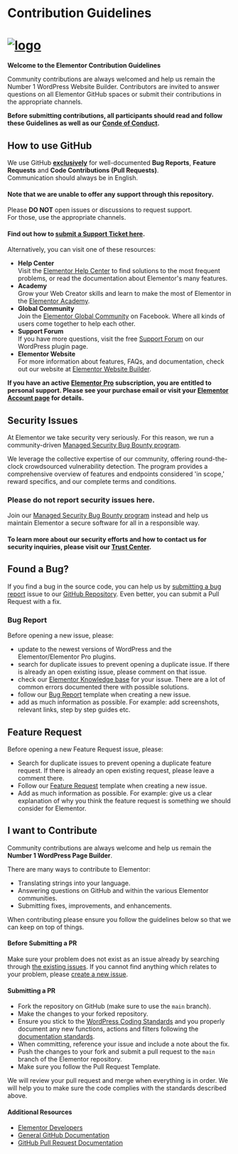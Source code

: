 # Contribution Guidelines

# <a href="https://elementor.com/?utm_source=github-repo&utm_medium=link&utm_campaign=contribution">![logo](https://user-images.githubusercontent.com/1778512/191041718-728d179e-07cb-4cb4-953a-6c294ee8c4db.png)</a>

**Welcome to the Elementor Contribution Guidelines**

Community contributions are always welcomed and help us remain the Number 1 WordPress Website Builder. Contributors are invited to answer questions on all Elementor GitHub spaces or submit their contributions in the appropriate channels.

**Before submitting contributions, all participants should read and follow these Guidelines as well as our [Conde of Conduct](https://gh-code-of-conduct).**

## How to use GitHub

We use GitHub **<ins>exclusively</ins>** for well-documented **Bug Reports**, **Feature Requests** and **Code Contributions (Pull Requests)**.
<br>Communication should always be in English.

#### Note that we are unable to offer any support through this repository.

Please **DO NOT** open issues or discussions to request support.
<br>For those, use the appropriate channels.

#### Find out how to [submit a Support Ticket here](https://elemn.to/support-ticket).

Alternatively, you can visit one of these resources:

-   **Help Center** <br>Visit the [Elementor Help Center](https://elemn.to/gh-to-help-center) to find solutions to the most frequent problems, or read the documentation about Elementor's many features.
-   **Academy** <br>Grow your Web Creator skills and learn to make the most of Elementor in the [Elementor Academy](https://elemn.to/gh-to-academy).
-   **Global Community** <br>Join the [Elementor Global Community](https://elemn.to/community-on-fb) on Facebook. Where all kinds of users come together to help each other.
-   **Support Forum** <br>If you have more questions, visit the free [Support Forum](https://elemn.to/wp-support-forum) on our WordPress plugin page.
-   **Elementor Website** <br>For more information about features, FAQs, and documentation, check out our website at [Elementor Website Builder](https://elemn.to/gh-to-elementor).

**If you have an active [Elementor Pro](https://elemn.to/gh-to-elementor-pro) subscription, you are entitled to personal support. Please see your purchase email or visit your [Elementor Account page](https://elemn.to/my-elementor) for details.**

## Security Issues

At Elementor we take security very seriously. For this reason, we run a community-driven [Managed Security Bug Bounty program](https://elemn.to/bug-bounty).

We leverage the collective expertise of our community, offering round-the-clock crowdsourced vulnerability detection. The program provides a comprehensive overview of features and endpoints considered 'in scope,' reward specifics, and our complete terms and conditions.

### Please do not report security issues here.

Join our [Managed Security Bug Bounty program](https://elemn.to/bug-bounty) instead and help us maintain Elementor a secure software for all in a responsible way.

#### To learn more about our security efforts and how to contact us for security inquiries, please visit our [Trust Center](https://elemn.to/gh-to-trust-center).

## Found a Bug?

If you find a bug in the source code, you can help us by [submitting a bug report](#bug-report) issue to our [GitHub Repository](https://github.com/elementor/elementor/issues/new?template=Feature_request.md). Even better, you can submit a Pull Request with a fix.

### Bug Report

Before opening a new issue, please:

-   update to the newest versions of WordPress and the Elementor/Elementor Pro plugins.
-   search for duplicate issues to prevent opening a duplicate issue. If there is already an open existing issue, please comment on that issue.
-   check our [Elementor Knowledge base](https://docs.elementor.com) for your issue. There are a lot of common errors documented there with possible solutions.
-   follow our [Bug Report](https://github.com/elementor/elementor/issues/new?template=Bug_report.md) template when creating a new issue.
-   add as much information as possible. For example: add screenshots, relevant links, step by step guides etc.

## Feature Request

Before opening a new Feature Request issue, please:

-   Search for duplicate issues to prevent opening a duplicate feature request. If there is already an open existing request, please leave a comment there.
-   Follow our [Feature Request](https://github.com/elementor/elementor/issues/new?template=Feature_request.md) template when creating a new issue.
-   Add as much information as possible. For example: give us a clear explanation of why you think the feature request is something we should consider for Elementor.

## I want to Contribute

Community contributions are always welcome and help us remain the **Number 1 WordPress Page Builder**.

There are many ways to contribute to Elementor:

-   Translating strings into your language.
-   Answering questions on GitHub and within the various Elementor communities.
-   Submitting fixes, improvements, and enhancements.

When contributing please ensure you follow the guidelines below so that we can keep on top of things.

#### Before Submitting a PR

Make sure your problem does not exist as an issue already by searching through [the existing issues](https://github.com/elementor/elementor/issues). If you cannot find anything which relates to your problem, please [create a new issue](https://github.com/elementor/elementor/issues/new).

#### Submitting a PR

-   Fork the repository on GitHub (make sure to use the `main` branch).
-   Make the changes to your forked repository.
-   Ensure you stick to the [WordPress Coding Standards](https://make.wordpress.org/core/handbook/best-practices/coding-standards/) and you properly document any new functions, actions and filters following the [documentation standards](https://make.wordpress.org/core/handbook/best-practices/inline-documentation-standards/php/).
-   When committing, reference your issue and include a note about the fix.
-   Push the changes to your fork and submit a pull request to the `main` branch of the Elementor repository.
-   Make sure you follow the Pull Request Template.

We will review your pull request and merge when everything is in order. We will help you to make sure the code complies with the standards described above.

#### Additional Resources

-   [Elementor Developers](https://developers.elementor.com)
-   [General GitHub Documentation](https://help.github.com/)
-   [GitHub Pull Request Documentation](https://help.github.com/send-pull-requests/)
